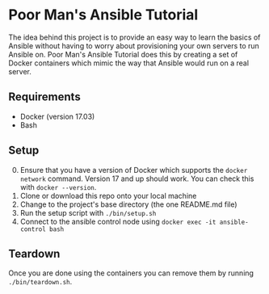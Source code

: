 # Poor Man's Ansible Tutorial
The idea behind this project is to provide an easy way to learn the basics of Ansible without having to worry about provisioning your own servers to run Ansible on. Poor Man's Ansible Tutorial does this by creating a set of Docker containers which mimic the way that Ansible would run on a real server.

## Requirements
- Docker (version 17.03)
- Bash

## Setup
0. Ensure that you have a version of Docker which supports the `docker network` command. Version 17 and up should work. You can check this with `docker --version`.
1. Clone or download this repo onto your local machine
2. Change to the project's base directory (the one README.md file)
3. Run the setup script with `./bin/setup.sh`
4. Connect to the ansible control node using `docker exec -it ansible-control bash`

## Teardown
Once you are done using the containers you can remove them by running `./bin/teardown.sh`.
